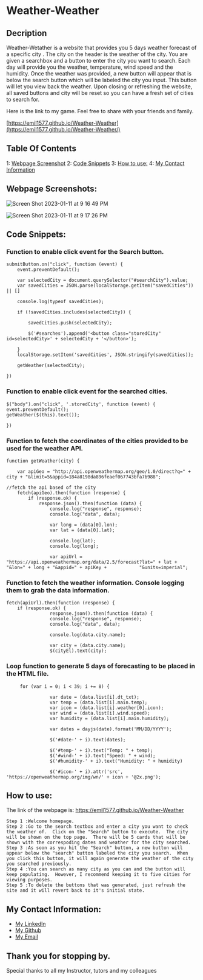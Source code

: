 # Weather-Weather

## Decription

Weather-Wetather is a website that provides you 5 days weather forecast of a specific city .  The city on the header is the weather of the city. You are given a searchbox and a button to enter the city you want to search.  Each day will provide you the weather, temperature, wind speed and the humidity.  Once the weather was provided, a new button will appear that is below the search button which will be labeled the city you input.  This button will let you view back the weather.  Upon closing or refreshing the website, all saved buttons and city will be reset so you can have a fresh set of cities to search for.  

Here is the link to my game.  Feel free to share with your friends and family.

[https://emil1577.github.io/Weather-Weather](https://emil1577.github.io/Weather-Weather/)


## Table Of Contents

1: [Webpage Screenshot](https://github.com/Emil1577/Weather-Weather/blob/main/README.md#webpage-screenshots)
2: [Code Snippets](https://github.com/Emil1577/Weather-Weather/blob/main/README.md#code-snippets)
3: [How to use:](https://github.com/Emil1577/Weather-Weather/blob/main/README.md#how-to-use)
4: [My Contact Information](https://github.com/Emil1577/Weather-Weather/blob/main/README.md#my-contact-information)

## Webpage Screenshots:

![Screen Shot 2023-01-11 at 9 16 49 PM](https://user-images.githubusercontent.com/119825000/211983498-2f075dd7-9991-4c3f-9938-73c043913457.png)

![Screen Shot 2023-01-11 at 9 17 26 PM](https://user-images.githubusercontent.com/119825000/211983532-7895118b-aede-4fd9-bb89-d0ccd66c34f7.png)

## Code Snippets: 

### Function to enable click event for the Search button.

    submitButton.on("click", function (event) {
        event.preventDefault();

        var selectedCity = document.querySelector("#searchCity").value;
        var savedCities = JSON.parse(localStorage.getItem("savedCities")) || []

        console.log(typeof savedCities);

        if (!savedCities.includes(selectedCity)) {

            savedCities.push(selectedCity);

            $('#searches').append('<button class="storedCity" id=selectedCity>' + selectedCity + '</button>');

        }
        localStorage.setItem('savedCities', JSON.stringify(savedCities));

        getWeather(selectedCity);

    })

### Function to enable click event for the searched cities.

    $("body").on("click", '.storedCity', function (event) {
	event.preventDefault();
	getWeather($(this).text());

    })
    
### Function to fetch the coordinates of the cities provided to be used for the weather API.

    function getWeather(city) {

        var apiGeo = "http://api.openweathermap.org/geo/1.0/direct?q=" + city + "&limit=5&appid=184a8198da896feaef067743bfa7b988";

    //fetch the api based of the city
        fetch(apiGeo).then(function (response) {
            if (response.ok) {
                response.json().then(function (data) {
                    console.log("response", response);
                    console.log("data", data);

                    var long = (data[0].lon);
                    var lat = (data[0].lat);

                    console.log(lat);
                    console.log(long);

                    var apiUrl = "https://api.openweathermap.org/data/2.5/forecast?lat=" + lat + "&lon=" + long + "&appid=" + apiKey +            "&units=imperial";

### Function to fetch the weather information.  Console logging them to grab the data information.

    fetch(apiUrl).then(function (response) {
		if (response.ok) {
			        response.json().then(function (data) {
					console.log("response", response);
					console.log("data", data);

					console.log(data.city.name);

					var city = (data.city.name);
					$(cityEl).text(city);



### Loop function to generate 5 days of forecasting to be placed in the HTML file.

		 for (var i = 0; i < 39; i += 8) {

					var date = (data.list[i].dt_txt);
					var temp = (data.list[i].main.temp);
					var icon = (data.list[i].weather[0].icon);
					var wind = (data.list[i].wind.speed);
					var humidity = (data.list[i].main.humidity);

					var dates = dayjs(date).format('MM/DD/YYYY');

					$('#date-' + i).text(dates);

					$('#temp-' + i).text("Temp: " + temp);
					$('#wind-' + i).text("Speed: " + wind);
					$('#humidity-' + i).text("Humidity: " + humidity)

					$('#icon-' + i).attr('src', 'https://openweathermap.org/img/wn/' + icon + '@2x.png');


## How to use:

The link of the webpage is: https://emil1577.github.io/Weather-Weather

    Step 1 :Welcome homepage.
    Step 2 :Go to the search textbox and enter a city you want to check the weather of.  Click on the "Search" button to execute.  The city will be shown on the top page.  There will be 5 cards that will be shown with the correspoding dates and weather for the city searched.
    Step 3 :As soon as you hit the "Search" button, a new button will appear below the "search" button labeled the city you search.  When you click this button, it will again generate the weather of the city you searched previously.
    Step 4 :You can search as many city as you can and the button will keep populating.  However, I recommend keeping it to five cities for viewing purposes.
    Step 5 :To delete the buttons that was generated, just refresh the site and it will revert back to it's initial state.

## My Contact Information:

* [My LinkedIn](https://www.linkedin.com/in/emil-ronquillo-76832a32/)
* [My Github](https://github.com/Emil1577)
* [My Email](mailto:emilronquillo@gmail.com)

## Thank you for stopping by. 

Special thanks to all my Instructor, tutors and my colleagues

